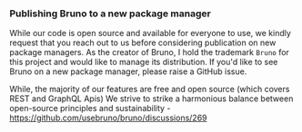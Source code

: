 ### Publishing Bruno to a new package manager

While our code is open source and available for everyone to use, we kindly request that you reach out to us before considering publication on new package managers. As the creator of Bruno, I hold the trademark `Bruno` for this project and would like to manage its distribution. If you'd like to see Bruno on a new package manager, please raise a GitHub issue.

While, the majority of our features are free and open source (which covers REST and GraphQL Apis)
We strive to strike a harmonious balance between open-source principles and sustainability - https://github.com/usebruno/bruno/discussions/269
